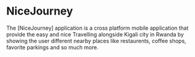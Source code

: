 # NiceJourney

The [NiceJourney] application is a cross platform mobile application that provide the easy and nice Travelling alongside Kigali city in Rwanda by showing the user different nearby places like restaurents, coffee shops, favorite parkings and so much more.
